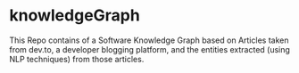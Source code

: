 # knowledgeGraph
This Repo contains of a Software Knowledge Graph based on Articles taken from dev.to, a developer blogging platform, and the entities extracted (using NLP techniques) from those articles.
